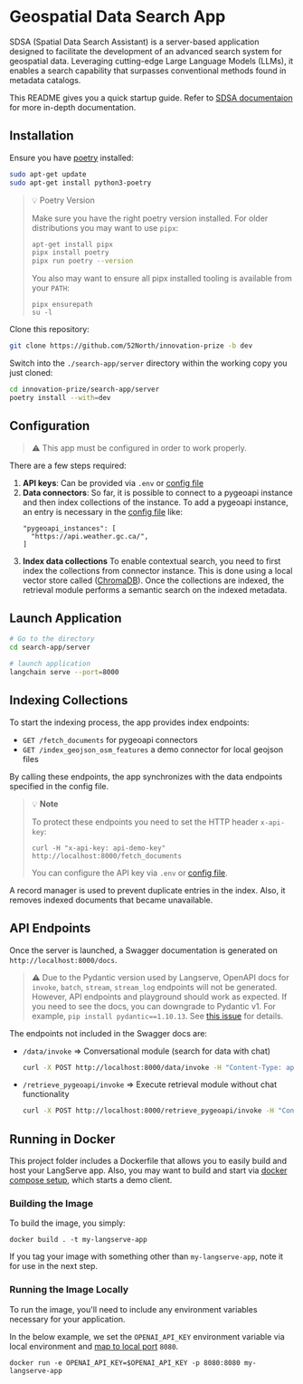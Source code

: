 # Geospatial Data Search App

SDSA (Spatial Data Search Assistant) is a server-based application designed to facilitate the development of an advanced search system for geospatial data.
Leveraging cutting-edge Large Language Models (LLMs), it enables a search capability that surpasses conventional methods found in metadata catalogs.

This README gives you a quick startup guide.
Refer to [SDSA documentaion](https://sdsadocs.readthedocs.io/) for more in-depth documentation.


## Installation

Ensure you have [poetry](https://python-poetry.org/) installed: 

```bash
sudo apt-get update
sudo apt-get install python3-poetry
```

> :bulb: Poetry Version
> 
> Make sure you have the right poetry version installed.
> For older distributions you may want to use `pipx`:
> 
> ```sh
> apt-get install pipx
> pipx install poetry
> pipx run poetry --version
> ```
>
> You also may want to ensure all pipx installed tooling is available from your `PATH`:
> 
> ```
> pipx ensurepath
> su -l
> ```

Clone this repository:

```bash
git clone https://github.com/52North/innovation-prize -b dev
```

Switch into the `./search-app/server` directory within the working copy you just cloned:

```bash
cd innovation-prize/search-app/server
poetry install --with=dev
```

## Configuration

> :warning: This app must be configured in order to work properly.

There are a few steps required:

1. **API keys**: 
   Can be provided via `.env` or [config file](./config/config.json)
2. **Data connectors**: 
   So far, it is possible to connect to a pygeoapi instance and then index collections of the instance.
   To add a pygeoapi instance, an entry is necessary in the  [config file](./config/config.json) like:
    ```
    "pygeoapi_instances": [
      "https://api.weather.gc.ca/",
    ]
    ```
4. **Index data collections**
   To enable contextual search, you need to first index the collections from connector instance.
   This is done using a local vector store called ([ChromaDB](https://docs.trychroma.com/)).
   Once the collections are indexed, the retrieval module performs a semantic search on the indexed metadata.
   

## Launch Application
```bash
# Go to the directory
cd search-app/server

# launch application
langchain serve --port=8000
```

## Indexing Collections

To start the indexing process, the app provides index endpoints:

- ```GET /fetch_documents``` for pygeoapi connectors
- ```GET /index_geojson_osm_features``` a demo connector for local geojson files

By calling these endpoints, the app synchronizes with the data endpoints specified in the config file.

> :bulb: **Note**
>
> To protect these endpoints you need to set the HTTP header `x-api-key`:
>
> ```
> curl -H "x-api-key: api-demo-key" http://localhost:8000/fetch_documents
> ```
>
> You can configure the API key via `.env` or [config file](./config/config.json).

A record manager is used to prevent duplicate entries in the index.
Also, it removes indexed documents that became unavailable.


## API Endpoints

Once the server is launched, a Swagger documentation is generated on `http://localhost:8000/docs`.

> :warning: Due to the Pydantic version used by Langserve, OpenAPI docs for `invoke`, `batch`, `stream`, `stream_log` endpoints will not be generated.
> However, API endpoints and playground should work as expected.
> If you need to see the docs, you can downgrade to Pydantic v1.
> For example, `pip install pydantic==1.10.13`.
> See [this issue](https://github.com/tiangolo/fastapi/issues/10360) for details.

The endpoints not included in the Swagger docs are:

- `/data/invoke` => Conversational module (search for data with chat)
  ```bash
  curl -X POST http://localhost:8000/data/invoke -H "Content-Type: application/json" -d '{"input": "Your query here"}'
  ```
- `/retrieve_pygeoapi/invoke` => Execute retrieval module without chat functionality
  ```bash
  curl -X POST http://localhost:8000/retrieve_pygeoapi/invoke -H "Content-Type: application/json" -d '{"input": "Your query here"}'
  ```


## Running in Docker

This project folder includes a Dockerfile that allows you to easily build and host your LangServe app.
Also, you may want to build and start via [docker compose setup](../compose.yml), which starts a demo client.

### Building the Image

To build the image, you simply:

```shell
docker build . -t my-langserve-app
```

If you tag your image with something other than `my-langserve-app`,
note it for use in the next step.


### Running the Image Locally

To run the image, you'll need to include any environment variables necessary for your application.

In the below example, we set the `OPENAI_API_KEY` environment variable via local environment and [map to local port](https://docs.docker.com/get-started/docker-concepts/running-containers/publishing-ports/) `8080`.

```shell
docker run -e OPENAI_API_KEY=$OPENAI_API_KEY -p 8080:8080 my-langserve-app
```
